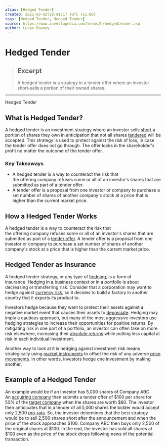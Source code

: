 ```yaml
---
alias: [Hedged Tender]
created: 2021-03-02T20:41:17 (UTC +11:00)
tags: [Hedged Tender, Hedged Tender]
source: https://www.investopedia.com/terms/h/hedgedtender.asp
author: Lucas Downey
---
```


# Hedged Tender

> ## Excerpt
> A hedged tender is a strategy in a tender offer where an investor short-sells a portion of their owned shares.

---

Hedged Tender
## What is Hedged Tender?

A hedged tender is an investment strategy where an investor sells [short](https://www.investopedia.com/terms/s/shortselling.asp) a portion of shares they own in anticipation that not all shares [tendered](https://www.investopedia.com/terms/t/tender.asp) will be accepted. This strategy is used to protect against the risk of loss, in case the tender offer does not go through. The offer locks in the shareholder's profit no matter the outcome of the tender offer.

### Key Takeaways

-   A hedged tender is a way to counteract the risk that the offering company refuses some or all of an investor's shares that are submitted as part of a tender offer.
-   A tender offer is a proposal from one investor or company to purchase a set number of shares of another company's stock at a price that is higher than the current market price.

## How a Hedged Tender Works

A hedged tender is a way to counteract the risk that the offering company refuses some or all of an investor's shares that are submitted as part of a [tender offer](https://www.investopedia.com/terms/t/tenderoffer.asp). A tender offer is a proposal from one investor or company to purchase a set number of shares of another company's stock at a price that is higher than the current market price.

## Hedged Tender as Insurance

A hedged tender strategy, or any type of [hedging](https://www.investopedia.com/terms/h/hedge.asp), is a form of insurance. Hedging in a business context or in a portfolio is about decreasing or transferring risk. Consider that a corporation may want to hedge against [currency risk](https://www.investopedia.com/terms/c/currencyrisk.asp), so it decides to build a factory in another country that it exports its product to. 

Investors hedge because they want to protect their assets against a negative market event that causes their assets to [depreciate](https://www.investopedia.com/terms/d/depreciation.asp). Hedging may imply a cautious approach, but many of the most aggressive investors use hedging strategies to increase their opportunities for positive returns. By mitigating risk in one part of a portfolio, an investor can often take on more risk elsewhere, increasing their [absolute returns](https://www.investopedia.com/terms/a/absolutereturn.asp) while putting less capital at risk in each individual investment.

Another way to look at it is hedging against investment risk means strategically using [market instruments](https://www.investopedia.com/terms/f/financialinstrument.asp) to offset the risk of any adverse [price movements](https://www.investopedia.com/terms/p/price-action.asp). In other words, investors hedge one investment by making another.

## Example of a Hedged Tender

An example would be if an investor has 5,000 shares of Company ABC. An [acquiring company](https://www.investopedia.com/terms/a/acquirer.asp) then submits a tender offer of $100 per share for 50% of the [target company](https://www.investopedia.com/terms/t/targetfirm.asp) when the shares are worth $80. The investor then anticipates that in a tender of all 5,000 shares the bidder would accept only 2,500 [pro-rata](https://www.investopedia.com/terms/p/pro-rata.asp). So, the investor determines that the best strategy would be to sell 2,500 shares short after the announcement and when the price of the stock approaches $100. Company ABC then buys only 2,500 of the original shares at $100. In the end, the investor has sold all shares at $100 even as the price of the stock drops following news of the potential transaction.
